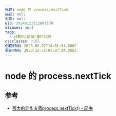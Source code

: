 ```yaml
---
标题: node 的 process.nextTick
描述: null
封面: null
uid: 20240123112807170
aliases: null
tags:
  - 计算机/前端/事件队列
cssclasses: null
创建时间: 2023-05-07T14:01:31.000Z
更新时间: 2023-12-31T03:07:34.000Z
---
```


# node 的 process.nextTick

## 参考

- [强大的异步专家process.nextTick() - 简书](https://www.jianshu.com/p/5328c72279ff)
